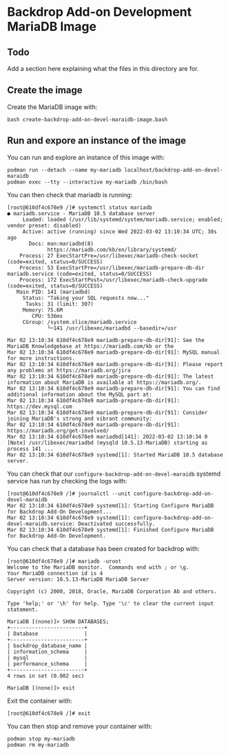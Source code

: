 # Backdrop Add-on Development MariaDB Image #

## Todo ##

Add a section here explaining what the files in this directory are
for.

## Create the image ##

Create the MariaDB image with:

```Shell
bash create-backdrop-add-on-devel-maraidb-image.bash 
```

## Run and expore an instance of the image ##

You can run and explore an instance of this image with:

```Shell
podman run --detach --name my-mariadb localhost/backdrop-add-on-devel-maraidb
podman exec --tty --interactive my-mariadb /bin/bash
```

You can then check that mariadb is running:

```Shell
[root@610df4c678e9 /]# systemctl status mariadb
● mariadb.service - MariaDB 10.5 database server
     Loaded: loaded (/usr/lib/systemd/system/mariadb.service; enabled; vendor preset: disabled)
     Active: active (running) since Wed 2022-03-02 13:10:34 UTC; 30s ago
       Docs: man:mariadbd(8)
             https://mariadb.com/kb/en/library/systemd/
    Process: 27 ExecStartPre=/usr/libexec/mariadb-check-socket (code=exited, status=0/SUCCESS)
    Process: 53 ExecStartPre=/usr/libexec/mariadb-prepare-db-dir mariadb.service (code=exited, status=0/SUCCESS)
    Process: 172 ExecStartPost=/usr/libexec/mariadb-check-upgrade (code=exited, status=0/SUCCESS)
   Main PID: 141 (mariadbd)
     Status: "Taking your SQL requests now..."
      Tasks: 31 (limit: 307)
     Memory: 75.6M
        CPU: 536ms
     CGroup: /system.slice/mariadb.service
             └─141 /usr/libexec/mariadbd --basedir=/usr

Mar 02 13:10:34 610df4c678e9 mariadb-prepare-db-dir[91]: See the MariaDB Knowledgebase at https://mariadb.com/kb or the
Mar 02 13:10:34 610df4c678e9 mariadb-prepare-db-dir[91]: MySQL manual for more instructions.
Mar 02 13:10:34 610df4c678e9 mariadb-prepare-db-dir[91]: Please report any problems at https://mariadb.org/jira
Mar 02 13:10:34 610df4c678e9 mariadb-prepare-db-dir[91]: The latest information about MariaDB is available at https://mariadb.org/.
Mar 02 13:10:34 610df4c678e9 mariadb-prepare-db-dir[91]: You can find additional information about the MySQL part at:
Mar 02 13:10:34 610df4c678e9 mariadb-prepare-db-dir[91]: https://dev.mysql.com
Mar 02 13:10:34 610df4c678e9 mariadb-prepare-db-dir[91]: Consider joining MariaDB's strong and vibrant community:
Mar 02 13:10:34 610df4c678e9 mariadb-prepare-db-dir[91]: https://mariadb.org/get-involved/
Mar 02 13:10:34 610df4c678e9 mariadbd[141]: 2022-03-02 13:10:34 0 [Note] /usr/libexec/mariadbd (mysqld 10.5.13-MariaDB) starting as process 141 ...
Mar 02 13:10:34 610df4c678e9 systemd[1]: Started MariaDB 10.5 database server.
```

You can check that our `configure-backdrop-add-on-devel-maraidb`
systemd service has run by checking the logs with:

```Shell
[root@610df4c678e9 /]# journalctl --unit configure-backdrop-add-on-devel-maraidb
Mar 02 13:10:34 610df4c678e9 systemd[1]: Starting Configure MariaDB for Backdrop Add-On Development...
Mar 02 13:10:34 610df4c678e9 systemd[1]: configure-backdrop-add-on-devel-maraidb.service: Deactivated successfully.
Mar 02 13:10:34 610df4c678e9 systemd[1]: Finished Configure MariaDB for Backdrop Add-On Development.
```

You can check that a database has been created for backdrop with:

```Shell
[root@610df4c678e9 /]# mariadb -uroot
Welcome to the MariaDB monitor.  Commands end with ; or \g.
Your MariaDB connection id is 4
Server version: 10.5.13-MariaDB MariaDB Server

Copyright (c) 2000, 2018, Oracle, MariaDB Corporation Ab and others.

Type 'help;' or '\h' for help. Type '\c' to clear the current input statement.

MariaDB [(none)]> SHOW DATABASES;
+------------------------+
| Database               |
+------------------------+
| backdrop_database_name |
| information_schema     |
| mysql                  |
| performance_schema     |
+------------------------+
4 rows in set (0.002 sec)

MariaDB [(none)]> exit
```

Exit the container with:

```Shell
[root@610df4c678e9 /]# exit 
```

You can then stop and remove your container with:

```Shell
podman stop my-mariadb
podman rm my-mariadb
```
